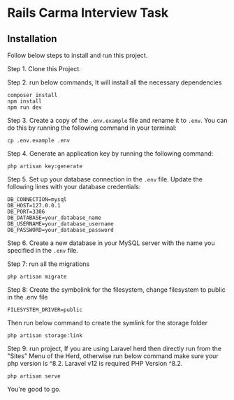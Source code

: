 # Rails Carma Interview Task

## Installation

Follow below steps to install and run this project.

Step 1. Clone this Project.

Step 2. run below commands, It will install all the necessary dependencies

```
composer install
npm install
npm run dev
```

Step 3. Create a copy of the `.env.example` file and rename it to `.env`. You can do this by running the following command in your terminal:

```
cp .env.example .env
```
Step 4. Generate an application key by running the following command:

```
php artisan key:generate
```
Step 5. Set up your database connection in the `.env` file. Update the following lines with your database credentials:

```
DB_CONNECTION=mysql
DB_HOST=127.0.0.1
DB_PORT=3306
DB_DATABASE=your_database_name
DB_USERNAME=your_database_username
DB_PASSWORD=your_database_password
```
Step 6. Create a new database in your MySQL server with the name you specified in the `.env` file.

Step 7: run all the migrations
```
php artisan migrate
```

Step 8: Create the symbolink for the filesystem, change filesystem to public in the .env file

```
FILESYSTEM_DRIVER=public
```

Then run below command to create the symlink for the storage folder

```
php artisan storage:link
```


Step 9: run project, If you are using Laravel herd then directly run from the "Sites" Menu of the Herd, otherwise run below command
make sure your php version is ^8.2. Laravel v12 is required PHP Version ^8.2.
```
php artisan serve
```

You're good to go.

